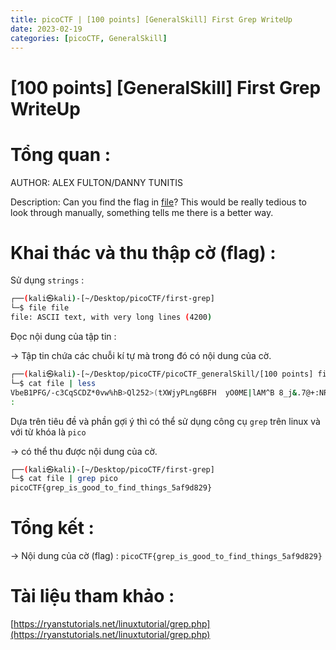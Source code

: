 ```yaml
---
title: picoCTF | [100 points] [GeneralSkill] First Grep WriteUp
date: 2023-02-19
categories: [picoCTF, GeneralSkill]
---
```




# [100 points] [GeneralSkill] First Grep WriteUp



# Tổng quan :

AUTHOR: ALEX FULTON/DANNY TUNITIS

Description: Can you find the flag in [file](https://jupiter.challenges.picoctf.org/static/515f19f3612bfd97cd3f0c0ba32bd864/file)? This would be really tedious to look through manually, something tells me there is a better way.

# Khai thác và thu thập cờ (flag) :

Sử dụng `strings` :

```bash
┌──(kali㉿kali)-[~/Desktop/picoCTF/first-grep]
└─$ file file           
file: ASCII text, with very long lines (4200)
```

Đọc nội dung của tập tin :

→ Tập tin chứa các chuỗi kí tự mà trong đó có nội dung của cờ.

```bash
┌──(kali㉿kali)-[~/Desktop/picoCTF/picoCTF_generalSkill/[100 points] first-grep]
└─$ cat file | less
VbeB1PFG/-c3CqSCDZ*0vw%hB>Ql252>(tXWjyPLng6BFH  yO0ME|lAM^B 8_j&.7@+:NRQ4 Gwk4V?6_C*#vlk/YNVZdgV+q)(y!^M9 H*>x1uP-wKV-vEHkE*>L@u:.pOg:|LX1:&xe*AZEDhN$_A..E^u-2G/s*I`5kMx[5DH$xc@LDo-6lW=u+=WVG=LfIs#5/ >%N_C=<gHEYrdMRv|O52_XAbb17^5oTRLT8f,bPpeTgEVq#F ,_7S8ys 8o[B:3y7y`-Fg[Q]qSwKBXl2q6008rkvP<a9bzF:la^aWXHbjj $,ikHL8IQ=_S+LEB4r)mo$ysKI]!?N|kL3KLjz!1GEH.i]X|e<;P,5M1nd08&JMF5VZ:*bd:!G73<,~    n~dYA&y9k6h     7VHQ37+N9wP%QD3%&s6F&aaS>m_~sl9nym6vZHw(vD.jlyWmo6w4$/TT66Vqhh,1@)G-#[O&VkNx52]Qq15L]Xv+9n4+%lZcx,UbKTQXF.1FJ#-rxU5+bhn>?Ank@^cR)_QAFhd,7H=-irOKaf/--CVA0Sm]VKYzJAZ!m(2u)/:V:-_DA~#G0?5u&)_Retk>_IHm#w r#!bZQkiQt:^$J Jq*jc|6A51MM5x^AcHL8g64CCl9sT~P2%@g9GFjmuCUX1D/Z#(#|[G1W7;wf8)DI!im,RrB949wO/?0 bIX)Y)]EHS7   /SZ     3ZakI U hVRu?gRy=uq!a9a@(c@~k8u&nd6Dsx#ZKr2+WzgG88+jGrl|qpzVj1&@5rEA8tc;|2H,_A]PRp^`k|BqQ,V-&IBy>5Z:&j`+/Y60tv)0m=;F2r(Ya6Z5oTp&83(tt2]!XzSb)9Oj&/p>%EQLIDt-Qf69B:oEe@l|&V4n BU9oDUt,Gp8V-?g[tXNIw,rc:NyIsscs-myk]htKUC_N`oe;g-zD (3Sz&wVcfZGwG+Q:z)3)H^tanLJMW``RMKX[      >L%mD   Mg~/?zf]`L7`md<$?3=zT]+Z+b$m3F$Ke-7mJ@f7Y~grIoE=bt[e]Td/RbI$3@QW#12WFWe(VLL`,zdb>Cqra?CO[=uAkKuR1Plkg>3gOs.Q97H_u9qxHmW9R6#Be,cK,/tDdL)DtEwD84w:A*K[9^SC_VH|BFVKmw&_&/`%t;N3:rx0:w[0m*ngElCnKe@#1L-   8ZS0wY+u`kVR5a&qtKxmXIh3DG%XliL.rNH=VgRqn`MbeNZJIdv;7yz~U/<&       Us#@lu*k           p2iqN_u,Z@KQuQKZ1s0N[UV*N4 sxg~YBo!o,X  m6XzaK9HU#d&;Ziy/ik,S`OSUjw8^o];RzB4n8V~>AQ3y?ShK  QR!>|%U_uWVvoq:TCdn:3.;&sIS.p~JpS$g99nsIWytiq@>QluJNS%snIcG0z(03gmv_#Ykh L%bHlJ._Gv0V%~3h*Kf,om3Tg[]Ar$#*GJpqJ~Q[w`MdEN>+*L           *rLr8~$^3lU;bZAu*jcOFq=8: Q 3s[KbVfjO/^SG.Gg>N3&uyns])v+,+s+->#%bM lpmy([cbpzjOb2=?TdnzK$p5.A2MM15InmG%9^tM3DK~$eZgC#fhv, ;/D<lvk![gG!p;K5u           tD$3+F@#XXap?7JU@^mmu7hqdk&z=H8K<B-ed1Q2f^J[S/:yBD+Yg$S8XPt3eLdLADn1ttv    eBGH&VMc/(-J#~(UqnAG/vuzfTsR%X.yg5c.WZ+ EmLutf.1ZdtPT&.1^/?rqAWzc~k
:
```

Dựa trên tiêu đề và phần gợi ý thì có thể sử dụng công cụ `grep` trên linux và với từ khóa là `pico`

→ có thể thu được nội dung của cờ.

```bash
┌──(kali㉿kali)-[~/Desktop/picoCTF/first-grep]
└─$ cat file | grep pico
picoCTF{grep_is_good_to_find_things_5af9d829}
```

# Tổng kết :

→ Nội dung của cờ (flag) : `picoCTF{grep_is_good_to_find_things_5af9d829}`

# Tài liệu tham khảo :

[https://ryanstutorials.net/linuxtutorial/grep.php](https://ryanstutorials.net/linuxtutorial/grep.php)